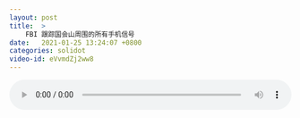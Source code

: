 ```yaml
---
layout: post
title:  >
    FBI 跟踪国会山周围的所有手机信号
date:   2021-01-25 13:24:07 +0800
categories: solidot
video-id: eVvmdZj2ww8
---
```


<audio src="/assets/61a2c6be6f7592075243693552ccc517.mp3" style="width: 100%;" controls></audio>

